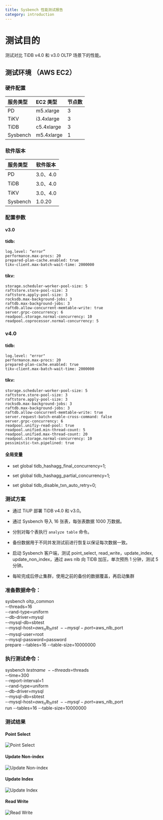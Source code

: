 ```yaml
---
title: Sysbench 性能测试报告
category: introduction
---
```


# 测试目的

测试对比 TiDB v4.0 和 v3.0 OLTP 场景下的性能。

## 测试环境 （AWS EC2）

### 硬件配置

| 服务类型   | EC2 类型   |    节点数  |      
|:----------|:----------|:----------|
| PD        | m5.xlarge |     3     |
| TiKV      | i3.4xlarge|     3     |
| TiDB      | c5.4xlarge|     3     |
| Sysbench  | m5.4xlarge|     1     |

### 软件版本

| 服务类型   | 软件版本        
|:----------|:-----------|
| PD        | 3.0、4.0   |
| TiDB      | 3.0、4.0   |
| TiKV      | 3.0、4.0   |
| Sysbench  | 1.0.20     |

### 配置参数

#### v3.0

#### tidb:
    log.level: “error”
    performance.max-procs: 20
    prepared-plan-cache.enabled: true
    tikv-client.max-batch-wait-time: 2000000
    
#### tikv:
    storage.scheduler-worker-pool-size: 5
    raftstore.store-pool-size: 3
    raftstore.apply-pool-size: 3
    rocksdb.max-background-jobs: 3
    raftdb.max-background-jobs: 3
    raftdb.allow-concurrent-memtable-write: true
    server.grpc-concurrency: 6
    readpool.storage.normal-concurrency: 10
    readpool.coprocessor.normal-concurrency: 5

### v4.0
#### tidb:
    log.level: "error"
    performance.max-procs: 20
    prepared-plan-cache.enabled: true
    tikv-client.max-batch-wait-time: 2000000
    
#### tikv:
    storage.scheduler-worker-pool-size: 5
    raftstore.store-pool-size: 3
    raftstore.apply-pool-size: 3
    rocksdb.max-background-jobs: 3
    raftdb.max-background-jobs: 3
    raftdb.allow-concurrent-memtable-write: true
    server.request-batch-enable-cross-command: false
    server.grpc-concurrency: 6
    readpool.unifiy-read-pool: true
    readpool.unified.min-thread-count: 5
    readpool.unified.max-thread-count: 20
    readpool.storage.normal-concurrency: 10
    pessimistic-txn.pipelined: true

#### 全局变量

- set global tidb_hashagg_final_concurrency=1;

- set global tidb_hashagg_partial_concurrency=1;

- set global tidb_disable_txn_auto_retry=0;

### 测试方案

- 通过 TiUP 部署 TiDB v4.0 和 v3.0。

- 通过 Sysbench 导入 16 张表，每张表数据 1000 万数据。

- 分别对每个表执行 `analyze table` 命令。

- 备份数据用于不同并发测试前进行恢复以保证每次数据一致。

- 启动 Sysbench 客户端，测试 point_select, read_write，update_index, update_non_index，通过 aws nlb 向 TIDB 加压，单次预热 1 分钟，测试 5 分钟。

- 每轮完成后停止集群，使用之前的备份的数据覆盖，再启动集群

### 准备数据命令：

sysbench oltp_common \
    --threads=16 \
    --rand-type=uniform \
    --db-driver=mysql \
    --mysql-db=sbtest \
    --mysql-host=$aws_nlb_host \
    --mysql-port=$aws_nlb_port \
    --mysql-user=root \
    --mysql-password=password \
    prepare --tables=16 --table-size=10000000
 
### 执行测试命令：

sysbench $testname \
    --threads=$threads \
    --time=300 \
    --report-interval=1 \
    --rand-type=uniform \
    --db-driver=mysql \
    --mysql-db=sbtest \
    --mysql-host=$aws_nlb_host \
    --mysql-port=$aws_nlb_port \
    run --tables=16 --table-size=10000000

### 测试结果

#### Point Select

![Point Select](/media/sysbench_v4vsv3_point_select.png)

#### Update Non-index

![Update Non-index](/media/sysbench_v4vsv3_update_non_index.png)

#### Update Index

![Update Index](/media/sysbench_v4vsv3_update_index.png)

#### Read Write

![Read Write](/media/sysbench_v4vsv3_read_write.png)


